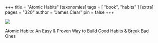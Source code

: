 +++
title = "Atomic Habits"
[taxonomies]
tags = [ "book", "habits" ]
[extra]
pages = "320"
author = "James Clear"
pin = false
+++

<a target="_blank"  href="https://www.amazon.de/gp/product/B01N5AX61W/ref=as_li_tl?ie=UTF8&camp=1638&creative=6742&creativeASIN=B01N5AX61W&linkCode=as2&tag=chemaclass-21&linkId=3dc2074785ab5855714a7bf82dcd5045">
    <img border="0" src="https://m.media-amazon.com/images/I/51-nXsSRfZL.jpg" >
</a>

<!-- more -->

Atomic Habits: An Easy & Proven Way to Build Good Habits & Break Bad Ones